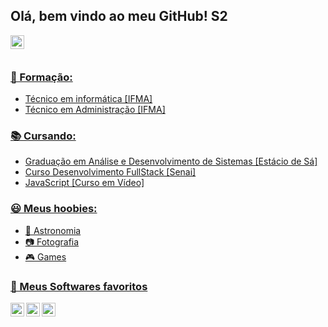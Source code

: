 ## Olá, bem vindo ao meu GitHub! S2

<a href="https://www.linkedin.com/in/gustavo-pinto-fonseca-577194249/" target="_blank"><img align="left" alt="Gustavo Pinto Fonseca | LinkedIn" height="22px" src="https://upload.wikimedia.org/wikipedia/commons/f/f8/LinkedIn_icon_circle.svg" />
<br>
<br>

### 🥇 Formação:
  - Técnico em informática [IFMA]
  - Técnico em Administração [IFMA]

### 📚 Cursando:
- Graduação em Análise e Desenvolvimento de Sistemas [Estácio de Sá]
- Curso Desenvolvimento FullStack [Senai]
- JavaScript [Curso em Vídeo]

### 😃 Meus hoobies:
- 🔭 Astronomia
- 📷 Fotografia
- 🎮 Games

### 🚀 Meus Softwares favoritos 
<img align="left" alt="Inkscape" height="22px" src="https://upload.wikimedia.org/wikipedia/commons/0/0d/Inkscape_Logo.svg" />
<img align="left" alt="Inkscape" height="22px" src="https://upload.wikimedia.org/wikipedia/commons/3/33/Figma-logo.svg" />
<img align="left" alt="Inkscape" height="22px" src="https://upload.wikimedia.org/wikipedia/commons/9/9a/Visual_Studio_Code_1.35_icon.svg" />
<!--
**Gustavvu/Gustavvu** is a ✨ _special_ ✨ repository because its `README.md` (this file) appears on your GitHub profile.

Here are some ideas to get you started:

- 🔭 I’m currently working on ...
- 🌱 I’m currently learning ...
- 👯 I’m looking to collaborate on ...
- 🤔 I’m looking for help with ...
- 💬 Ask me about ...
- 📫 How to reach me: ...
- 😄 Pronouns: ...
- ⚡ Fun fact: ...
-->
